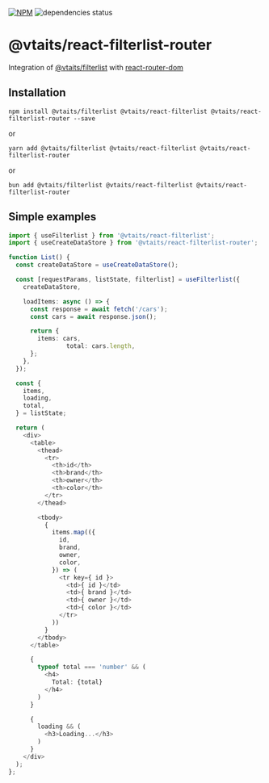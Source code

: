 [![NPM](https://img.shields.io/npm/v/@vtaits/react-filterlist-router.svg)](https://www.npmjs.com/package/@vtaits/react-filterlist-router)
![dependencies status](https://img.shields.io/librariesio/release/npm/@vtaits/react-filterlist-router)

# @vtaits/react-filterlist-router

Integration of [@vtaits/filterlist](https://www.npmjs.com/package/@vtaits/filterlist) with [react-router-dom](https://reactrouter.com/en/main)

## Installation

```
npm install @vtaits/filterlist @vtaits/react-filterlist @vtaits/react-filterlist-router --save
```

or

```
yarn add @vtaits/filterlist @vtaits/react-filterlist @vtaits/react-filterlist-router
```

or

```
bun add @vtaits/filterlist @vtaits/react-filterlist @vtaits/react-filterlist-router
```

## Simple examples

```typescript
import { useFilterlist } from '@vtaits/react-filterlist';
import { useCreateDataStore } from '@vtaits/react-filterlist-router';

function List() {
  const createDataStore = useCreateDataStore();

  const [requestParams, listState, filterlist] = useFilterlist({
    createDataStore,

    loadItems: async () => {
      const response = await fetch('/cars');
      const cars = await response.json();

      return {
        items: cars,
				total: cars.length,
      };
    },
  });

  const {
    items,
    loading,
    total,
  } = listState;

  return (
    <div>
      <table>
        <thead>
          <tr>
            <th>id</th>
            <th>brand</th>
            <th>owner</th>
            <th>color</th>
          </tr>
        </thead>

        <tbody>
          {
            items.map(({
              id,
              brand,
              owner,
              color,
            }) => (
              <tr key={ id }>
                <td>{ id }</td>
                <td>{ brand }</td>
                <td>{ owner }</td>
                <td>{ color }</td>
              </tr>
            ))
          }
        </tbody>
      </table>

      {
        typeof total === 'number' && (
          <h4>
            Total: {total}
          </h4>
        )
      }

      {
        loading && (
          <h3>Loading...</h3>
        )
      }
    </div>
  );
};
```
